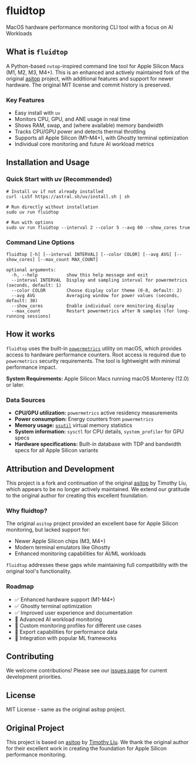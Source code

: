 # fluidtop 

MacOS hardware performance monitoring CLI tool with a focus on AI Workloads

## What is `fluidtop`

A Python-based `nvtop`-inspired command line tool for Apple Silicon Macs (M1, M2, M3, M4+). This is an enhanced and actively maintained fork of the original [asitop](https://github.com/tlkh/asitop) project, with additional features and support for newer hardware. The original MIT license and commit history is preserved. 

### Key Features

* Easy install with `uv`
* Monitors CPU, GPU, and ANE usage in real time
* Shows RAM, swap, and (where available) memory bandwidth
* Tracks CPU/GPU power and detects thermal throttling
* Supports all Apple Silicon (M1–M4+), with Ghostty terminal optimization
* Individual core monitoring and future AI workload metrics

## Installation and Usage

### Quick Start with uv (Recommended)

```shell
# Install uv if not already installed
curl -LsSf https://astral.sh/uv/install.sh | sh

# Run directly without installation
sudo uv run fluidtop

# Run with options
sudo uv run fluidtop --interval 2 --color 5 --avg 60 --show_cores true
```


### Command Line Options

```shell
fluidtop [-h] [--interval INTERVAL] [--color COLOR] [--avg AVG] [--show_cores] [--max_count MAX_COUNT]

optional arguments:
  -h, --help           show this help message and exit
  --interval INTERVAL  Display and sampling interval for powermetrics (seconds, default: 1)
  --color COLOR        Choose display color theme (0-8, default: 2)
  --avg AVG            Averaging window for power values (seconds, default: 30)
  --show_cores         Enable individual core monitoring display
  --max_count          Restart powermetrics after N samples (for long-running sessions)
```

## How it works

`fluidtop` uses the built-in [`powermetrics`](https://www.unix.com/man-page/osx/1/powermetrics/) utility on macOS, which provides access to hardware performance counters. Root access is required due to `powermetrics` security requirements. The tool is lightweight with minimal performance impact.

**System Requirements:** Apple Silicon Macs running macOS Monterey (12.0) or later.

### Data Sources

* **CPU/GPU utilization:** `powermetrics` active residency measurements
* **Power consumption:** Energy counters from `powermetrics`
* **Memory usage:** [`psutil`](https://github.com/giampaolo/psutil) virtual memory statistics
* **System information:** `sysctl` for CPU details, `system_profiler` for GPU specs
* **Hardware specifications:** Built-in database with TDP and bandwidth specs for all Apple Silicon variants

## Attribution and Development

This project is a fork and continuation of the original [asitop](https://github.com/tlkh/asitop) by Timothy Liu, which appears to be no longer actively maintained. We extend our gratitude to the original author for creating this excellent foundation.

### Why fluidtop?

The original `asitop` project provided an excellent base for Apple Silicon monitoring, but lacked support for:
- Newer Apple Silicon chips (M3, M4+)
- Modern terminal emulators like Ghostty
- Enhanced monitoring capabilities for AI/ML workloads

`fluidtop` addresses these gaps while maintaining full compatibility with the original tool's functionality.

### Roadmap

- ✅ Enhanced hardware support (M1-M4+)
- ✅ Ghostty terminal optimization
- ✅ Improved user experience and documentation
- 🔄 Advanced AI workload monitoring
- 🔄 Custom monitoring profiles for different use cases
- 🔄 Export capabilities for performance data
- 🔄 Integration with popular ML frameworks

## Contributing

We welcome contributions! Please see our [issues page](https://github.com/FluidInference/fluidtop/issues) for current development priorities.

## License

MIT License - same as the original asitop project.

## Original Project

This project is based on [asitop](https://github.com/tlkh/asitop) by [Timothy Liu](https://github.com/tlkh). We thank the original author for their excellent work in creating the foundation for Apple Silicon performance monitoring.